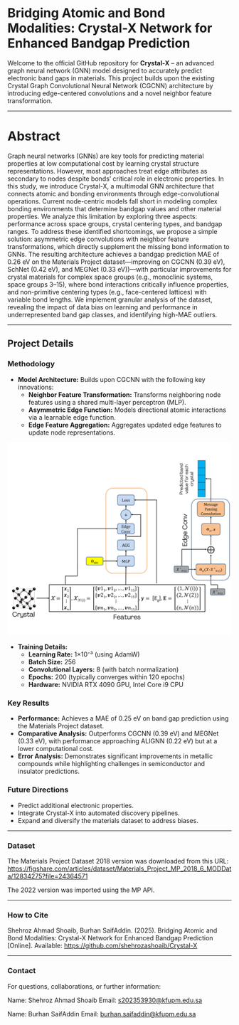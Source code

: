 
# Bridging Atomic and Bond Modalities: Crystal-X Network for Enhanced Bandgap Prediction

Welcome to the official GitHub repository for **Crystal-X** – an advanced graph neural network (GNN) model designed to accurately predict electronic band gaps in materials. This project builds upon the existing Crystal Graph Convolutional Neural Network (CGCNN) architecture by introducing edge-centered convolutions and a novel neighbor feature transformation.

---

# Abstract

Graph neural networks (GNNs) are key tools for predicting material properties at low computational cost by learning crystal structure representations. However, most approaches treat edge attributes as secondary to nodes despite bonds’ critical role in electronic properties. In this study, we introduce Crystal-X, a multimodal GNN architecture that connects atomic and bonding environments through edge-convolutional operations. Current node-centric models fall short in modeling complex bonding environments that determine bandgap values and other material properties. We analyze this limitation by exploring three aspects: performance across space groups, crystal centering types, and bandgap ranges. To address these identified shortcomings, we propose a simple solution: asymmetric edge convolutions with neighbor feature transformations, which directly supplement the missing bond information to GNNs. The resulting architecture achieves a bandgap prediction MAE of 0.26 eV on the Materials Project dataset—improving on CGCNN (0.39 eV), SchNet (0.42 eV), and MEGNet (0.33 eV))—with particular improvements for crystal materials for complex space groups (e.g., monoclinic systems, space groups 3–15), where bond interactions critically influence properties, and non-primitive centering types (e.g., face-centered lattices) with variable bond lengths. We implement granular analysis of the dataset, revealing the impact of data bias on learning and performance in underrepresented band gap classes, and 
identifying high-MAE outliers.

---


## Project Details


### Methodology
- **Model Architecture:** Builds upon CGCNN with the following key innovations:
  - **Neighbor Feature Transformation:** Transforms neighboring node features using a shared multi-layer perceptron (MLP).
  - **Asymmetric Edge Function:** Models directional atomic interactions via a learnable edge function.
  - **Edge Feature Aggregation:** Aggregates updated edge features to update node representations.
 
![Crystal-X Model](Architecture.jpg)

- **Training Details:**
  - **Learning Rate:** 1×10⁻³ (using AdamW)
  - **Batch Size:** 256
  - **Convolutional Layers:** 8 (with batch normalization)
  - **Epochs:** 200 (typically converges within 120 epochs)
  - **Hardware:** NVIDIA RTX 4090 GPU, Intel Core i9 CPU

### Key Results
- **Performance:** Achieves a MAE of 0.25 eV on band gap prediction using the Materials Project dataset.
- **Comparative Analysis:** Outperforms CGCNN (0.39 eV) and MEGNet (0.33 eV), with performance approaching ALIGNN (0.22 eV) but at a lower computational cost.
- **Error Analysis:** Demonstrates significant improvements in metallic compounds while highlighting challenges in semiconductor and insulator predictions.

### Future Directions
- Predict additional electronic properties.
- Integrate Crystal-X into automated discovery pipelines.
- Expand and diversify the materials dataset to address biases.

---

### Dataset
The Materials Project Dataset 2018 version was downloaded from this URL:
https://figshare.com/articles/dataset/Materials_Project_MP_2018_6_MODData/12834275?file=24364571

The 2022 version was imported using the MP API.

---

### How to Cite
Shehroz Ahmad Shoaib, Burhan SaifAddin. (2025). Bridging Atomic and Bond Modalities: Crystal-X Network for Enhanced Bandgap Prediction [Online]. Available: https://github.com/shehrozashoaib/Crystal-X

---

### Contact
For questions, collaborations, or further information:

Name: Shehroz Ahmad Shoaib
Email: s202353930@kfupm.edu.sa

Name: Burhan SaifAddin
Email: burhan.saifaddin@kfupm.edu.sa

